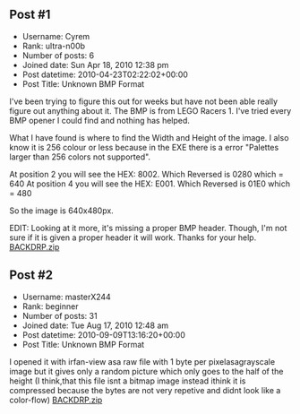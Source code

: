 ## Post #1
- Username: Cyrem
- Rank: ultra-n00b
- Number of posts: 6
- Joined date: Sun Apr 18, 2010 12:38 pm
- Post datetime: 2010-04-23T02:22:02+00:00
- Post Title: Unknown BMP Format

I've been trying to figure this out for weeks but have not been able really figure out anything about it. The BMP is from LEGO Racers 1. I've tried every BMP opener I could find and nothing has helped.

What I have found is where to find the Width and Height of the image. I also know it is 256 colour or less because in the EXE there is a error "Palettes larger than 256 colors not supported".

At position 2 you will see the HEX: 8002. Which Reversed is 0280 which = 640
At position 4 you will see the HEX: E001. Which Reversed is 01E0 which = 480

So the image is 640x480px.

EDIT: Looking at it more, it's missing a proper BMP header. Though, I'm not sure if it is given a proper header it will work.
Thanks for your help.
[BACKDRP.zip](https://xentaxbackup.github.io/file/2965_BACKDRP.zip)
## Post #2
- Username: masterX244
- Rank: beginner
- Number of posts: 31
- Joined date: Tue Aug 17, 2010 12:48 am
- Post datetime: 2010-09-09T13:16:20+00:00
- Post Title: Unknown BMP Format

I opened it with irfan-view asa raw file with 1 byte per pixelasagrayscale image but it gives only a random picture which only goes to the half of the height (I think,that this file isnt a bitmap image instead ithink it is compressed because the bytes are not very repetive and didnt look like a color-flow)
[BACKDRP.zip](https://xentaxbackup.github.io/file/3419_BACKDRP.zip)
